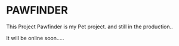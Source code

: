 # PAWFINDER
This Project Pawfinder is my Pet project.
and still in the production..


It will be online soon.....
